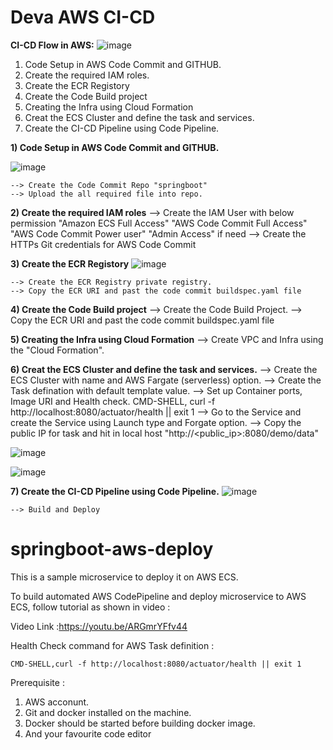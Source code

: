 # Deva AWS CI-CD

**CI-CD Flow in AWS:**
![image](https://github.com/Devakumaran13/aws-deploy/assets/85147601/0f608881-c422-464c-abc0-63143b70f678)

1) Code Setup in AWS Code Commit and GITHUB.
2) Create the required IAM roles.
3) Create the ECR Registory
4) Create the Code Build project
5) Creating the Infra using Cloud Formation
6) Creat the ECS Cluster and define the task and services.
7) Create the CI-CD Pipeline using Code Pipeline.


**1) Code Setup in AWS Code Commit and GITHUB.**

![image](https://github.com/Devakumaran13/aws-deploy/assets/85147601/6413ee22-a002-49ea-9bd3-4751ed49badd)

	--> Create the Code Commit Repo "springboot"
	--> Upload the all required file into repo.

**2) Create the required IAM roles**
	--> Create the IAM User with below permission
		"Amazon ECS Full Access"
		"AWS Code Commit Full Access"
		"AWS Code Commit Power user"
		"Admin Access" if need
	--> Create the HTTPs Git credentials for AWS Code Commit
 
**3) Create the ECR Registory**
![image](https://github.com/Devakumaran13/aws-deploy/assets/85147601/ab52f6f7-5f8f-42d1-b817-6df410c06c74)

	--> Create the ECR Registry private registry.
	--> Copy the ECR URI and past the code commit buildspec.yaml file

**4) Create the Code Build project**
	--> Create the Code Build Project.
	--> Copy the ECR URI and past the code commit buildspec.yaml file
 
**5) Creating the Infra using Cloud Formation**
--> Create VPC and Infra using the "Cloud Formation".

**6) Creat the ECS Cluster and define the task and services.**
	--> Create the ECS Cluster with name and AWS Fargate (serverless) option.
	--> Create the Task defination with default template value.
	--> Set up Container ports, Image URI and Health check.
		CMD-SHELL, curl -f http://localhost:8080/actuator/health || exit 1
	--> Go to the Service and create the Service using Launch type and Forgate option.
	--> Copy the public IP for task and hit in local host "http://<public_ip>:8080/demo/data"


![image](https://github.com/Devakumaran13/aws-deploy/assets/85147601/97daa4d4-9bf1-4ad8-b39f-852552c2d1ed)

![image](https://github.com/Devakumaran13/aws-deploy/assets/85147601/6b144d69-68d0-402a-926a-fc18388b1890)


**7) Create the CI-CD Pipeline using Code Pipeline.**
![image](https://github.com/Devakumaran13/aws-deploy/assets/85147601/bb02b107-3f89-45e6-9e5c-f75d0ef0dd6f)

	--> Build and Deploy
# springboot-aws-deploy

This is a sample microservice to deploy it on AWS ECS.

To build automated AWS CodePipeline and deploy microservice to AWS ECS, follow tutorial as shown in video :

Video Link :https://youtu.be/ARGmrYFfv44

Health Check command for AWS Task definition : 
```
CMD-SHELL,curl -f http://localhost:8080/actuator/health || exit 1
```


Prerequisite :
1. AWS acconunt.
2. Git and docker installed on the machine.
3. Docker should be started before building docker image.
4. And your favourite code editor 


